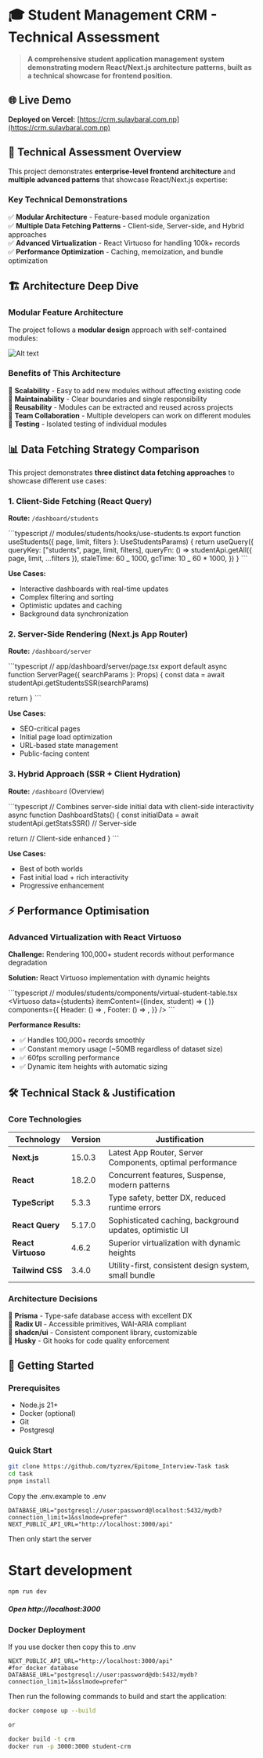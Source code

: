 # 🎓 Student Management CRM - Technical Assessment

> **A comprehensive student application management system demonstrating modern React/Next.js architecture patterns, built as a technical showcase for frontend position.**

## 🌐 Live Demo

**Deployed on Vercel:** [https://crm.sulavbaral.com.np](https://crm.sulavbaral.com.np)

## 🎯 Technical Assessment Overview

This project demonstrates **enterprise-level frontend architecture** and **multiple advanced patterns** that showcase React/Next.js expertise:

### Key Technical Demonstrations

✅ **Modular Architecture** - Feature-based module organization  
✅ **Multiple Data Fetching Patterns** - Client-side, Server-side, and Hybrid approaches  
✅ **Advanced Virtualization** - React Virtuoso for handling 100k+ records  
✅ **Performance Optimization** - Caching, memoization, and bundle optimization

## 🏗️ Architecture Deep Dive

### Modular Feature Architecture

The project follows a **modular design** approach with self-contained modules:

![Alt text](public/image.png)

### Benefits of This Architecture

🔹 **Scalability** - Easy to add new modules without affecting existing code  
🔹 **Maintainability** - Clear boundaries and single responsibility  
🔹 **Reusability** - Modules can be extracted and reused across projects  
🔹 **Team Collaboration** - Multiple developers can work on different modules  
🔹 **Testing** - Isolated testing of individual modules

## 📊 Data Fetching Strategy Comparison

This project demonstrates **three distinct data fetching approaches** to showcase different use cases:

### 1. Client-Side Fetching (React Query)

**Route:** `/dashboard/students`

\`\`\`typescript
// modules/students/hooks/use-students.ts
export function useStudents({ page, limit, filters }: UseStudentsParams) {
return useQuery({
queryKey: ["students", page, limit, filters],
queryFn: () => studentApi.getAll({ page, limit, ...filters }),
staleTime: 60 _ 1000,
gcTime: 10 _ 60 \* 1000,
})
}
\`\`\`

**Use Cases:**

- Interactive dashboards with real-time updates
- Complex filtering and sorting
- Optimistic updates and caching
- Background data synchronization

### 2. Server-Side Rendering (Next.js App Router)

**Route:** `/dashboard/server`

\`\`\`typescript
// app/dashboard/server/page.tsx
export default async function ServerPage({ searchParams }: Props) {
const data = await studentApi.getStudentsSSR(searchParams)

return <ServerStudentTable students={data.students} />
}
\`\`\`

**Use Cases:**

- SEO-critical pages
- Initial page load optimization
- URL-based state management
- Public-facing content

### 3. Hybrid Approach (SSR + Client Hydration)

**Route:** `/dashboard` (Overview)

\`\`\`typescript
// Combines server-side initial data with client-side interactivity
async function DashboardStats() {
const initialData = await studentApi.getStatsSSR() // Server-side

return <StatsDisplay initialData={initialData} /> // Client-side enhanced
}
\`\`\`

**Use Cases:**

- Best of both worlds
- Fast initial load + rich interactivity
- Progressive enhancement

## ⚡ Performance Optimisation

### Advanced Virtualization with React Virtuoso

**Challenge:** Rendering 100,000+ student records without performance degradation

**Solution:** React Virtuoso implementation with dynamic heights

\`\`\`typescript
// modules/students/components/virtual-student-table.tsx
<Virtuoso
data={students}
itemContent={(index, student) => (
<StudentRow student={student} index={index} />
)}
components={{
    Header: () => <TableHeader />,
    Footer: () => <TableFooter />,
  }}
/>
\`\`\`

**Performance Results:**

- ✅ Handles 100,000+ records smoothly
- ✅ Constant memory usage (~50MB regardless of dataset size)
- ✅ 60fps scrolling performance
- ✅ Dynamic item heights with automatic sizing

## 🛠️ Technical Stack & Justification

### Core Technologies

| Technology         | Version | Justification                                             |
| ------------------ | ------- | --------------------------------------------------------- |
| **Next.js**        | 15.0.3  | Latest App Router, Server Components, optimal performance |
| **React**          | 18.2.0  | Concurrent features, Suspense, modern patterns            |
| **TypeScript**     | 5.3.3   | Type safety, better DX, reduced runtime errors            |
| **React Query**    | 5.17.0  | Sophisticated caching, background updates, optimistic UI  |
| **React Virtuoso** | 4.6.2   | Superior virtualization with dynamic heights              |
| **Tailwind CSS**   | 3.4.0   | Utility-first, consistent design system, small bundle     |

### Architecture Decisions

🔹 **Prisma** - Type-safe database access with excellent DX  
🔹 **Radix UI** - Accessible primitives, WAI-ARIA compliant  
🔹 **shadcn/ui** - Consistent component library, customizable  
🔹 **Husky** - Git hooks for code quality enforcement

## 🚀 Getting Started

### Prerequisites

- Node.js 21+
- Docker (optional)
- Git
- Postgresql

### Quick Start

```bash
git clone https://github.com/tyzrex/Epitome_Interview-Task task
cd task
pnpm install
```

Copy the .env.example to .env

```
DATABASE_URL="postgresql://user:password@localhost:5432/mydb?connection_limit=1&sslmode=prefer"
NEXT_PUBLIC_API_URL="http://localhost:3000/api"
```

Then only start the server

# Start development

```bash
npm run dev
```

##### Open http://localhost:3000

### Docker Deployment

If you use docker then copy this to .env

```
NEXT_PUBLIC_API_URL="http://localhost:3000/api"
#for docker database
DATABASE_URL="postgresql://user:password@db:5432/mydb?connection_limit=1&sslmode=prefer"
```

Then run the following commands to build and start the application:     


```bash
docker compose up --build

or

docker build -t crm
docker run -p 3000:3000 student-crm
```
